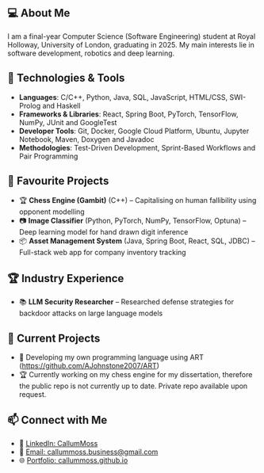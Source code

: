 ## 💻 About Me
I am a final-year Computer Science (Software Engineering) student at Royal Holloway, University of London, graduating in 2025. My main interests lie in software development, robotics and deep learning.

## 🔧 Technologies & Tools
- **Languages**: C/C++, Python, Java, SQL, JavaScript, HTML/CSS, SWI-Prolog and Haskell
- **Frameworks & Libraries**: React, Spring Boot, PyTorch, TensorFlow, NumPy, JUnit and GoogleTest
- **Developer Tools**: Git, Docker, Google Cloud Platform, Ubuntu, Jupyter Notebook, Maven, Doxygen and Javadoc
- **Methodologies**: Test-Driven Development, Sprint-Based Workflows and Pair Programming

## 🚀 Favourite Projects
- 🏆 **Chess Engine (Gambit)** (C++) – Capitalising on human fallibility using opponent modelling
- 📷 **Image Classifier** (Python, PyTorch, NumPy, TensorFlow, Optuna) – Deep learning model for hand drawn digit inference
- 📦 **Asset Management System** (Java, Spring Boot, React, SQL, JDBC) – Full-stack web app for company inventory tracking

## 🏆 Industry Experience
- 📚 **LLM Security Researcher** – Researched defense strategies for backdoor attacks on large language models

## 🔭 Current Projects
- 📜 Developing my own programming language using ART (https://github.com/AJohnstone2007/ART)
- 🏆 Currently working on my chess engine for my dissertation, therefore the public repo is not currently up to date. Private repo available upon request.
  
## 📫 Connect with Me
- 💼 [LinkedIn: CallumMoss](https://linkedin.com/in/callum-moss)
- 📧 [Email: callummoss.business@gmail.com](mailto:callummoss.business@gmail.com)
- 🌐 [Portfolio: callummoss.github.io](https://callummoss.github.io)
